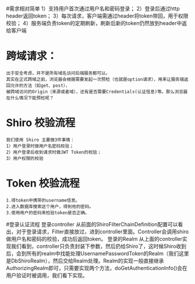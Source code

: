 #需求相对简单 
    1）支持用户首次通过用户名和密码登录；
    2）登录后通过http header返回token；
    3）每次请求，客户端需通过header将token带回，用于权限校验；
    4）服务端负责token的定期刷新，刷新后新的token仍然放到header中返给客户端
    
# 跨域请求：
    出于安全考虑，并不是所有域名访问后端服务都可以。
    其实在正式跨域之前，浏览器会根据需要发起一次预检（也就是option请求），用来让服务端返回允许的方法（如get、post），
    被跨域访问的Origin（来源或者域），还有是否需要Credentials(认证信息)等。那么浏览器在什么情况下能预检呢？

# Shiro 校验流程
    我们使用 Shiro 主要做3件事情：
    1）用户登录时做用户名密码校验；
    2）用户登录后收到请求时做JWT Token的校验；
    3）用户权限的校验
  
# Token 校验流程
    1.得token中携带的username信息。
    2.进入数据库搜索这个用户，得到他的密码。
    3.使用用户的密码来检验token是否正确。

    
#登录认证流程
    登录controller
    从前面的ShiroFilterChainDefinition配置可以看出，对于登录请求，Filter直接放过，进到controller里面。Controller会调用shiro做用户名和密码的校验，成功后返回token。
    登录的Realm
    从上面的controller实现我们看到，controller只负责封装下参数，然后扔给Shiro了，这时候Shiro收到后，会到所有的realm中找能处理UsernamePasswordToken的Realm（我们这里是DbShiroRealm），然后交给Realm处理。Realm的实现一般直接继承AuthorizingRealm即可，只需要实现两个方法，doGetAuthenticationInfo()会在用户验证时被调用，我们看下实现。
